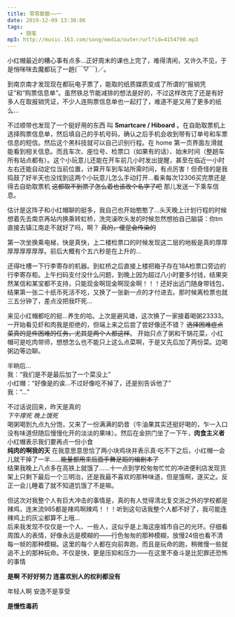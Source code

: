 ```yaml
---
title: 零零散散——一
date: 2019-12-09 13:38:06
tags:
    - 随笔
mp3: http://music.163.com/song/media/outer/url?id=4154790.mp3
---
```


小红帽最近的糟心事有点多...正好周末的课也上完了，难得清闲，又许久不见，于是悄咪咪去魔都玩了一趟(￣▽￣)／。  

到南京南才发现现在都玩电子票了，能取的纸质媒质变成了所谓的“报销凭证”和“购票信息单”。虽然铁总节能减排的想法是好的，不过这样改完了还是有好多人在取报销凭证，不少人连购票信息单也一起打了，难道不是又用了更多的纸么...  

不过顺带也发现了一个挺好用的东西 叫 <b>Smartcare / Hiboard</b> 。在自助取票机上选择购票信息单，然后填自己的手机号码，确认之后手机会收到带有订单号和车票信息的短信。然后这个黑科技就可以自己识别行程。在 home 第一页界面左滑就能看到相关信息。而且车次、座位号、检票口（如果有的话）、始末时间（整趟车所有站点都有）。这个小玩意儿还能在开车前几小时发出提醒，甚至在临近一小时左右还能自动定位当前位置，计算开车到车站所需时间，有点厉害！但奇怪的是我捣鼓了好半天也没找到这两个小玩意儿怎么手动打开...看来每次12306买完票还是得去自助取票机 ~~这都取不到票了怎么着也该改个名字了吧~~ 那儿发送一下乘车信息。  

估计是这阵子和小红帽聊的挺多，我自己也开始憨憨了...头天晚上计划行程的时候想着先去南京再站内换乘转虹桥，洗完澡吹头发的时候忽然想拍自己脑袋：你tm直接去镇江南走不就好了吗，啊？ ~~真的，傻是会传染的~~  

第一次坐换乘电梯，快是真快，上二楼检票口的时候发现这二层的地板是真的厚厚厚厚厚厚厚厚。前后大概有个五六秒是在上升的...  

还得吐槽一下行李寄存的机器。到虹桥之后直接上楼把箱子存在18A检票口旁边的行李寄存柜。上午扫码支付没什么问题，到晚上因为超过八小时要多付钱，结果突然某信和某宝都不支持，只能现金啊现金啊现金啊！！！还好出远门随身带钱包，结果第一张二十纸币死活不吃，又换了一张新一点的才付进去。那时候离检票也就三五分钟了，差点没把我吓死...  

来见小红帽都吃的挺...养生的哈。上次是避风塘，这次换了一家接着喝粥23333。一开始看见虾和肉我是拒绝的，但端上来之后尝了尝好像还不错？ ~~选择困难症点菜真的是件困难的任务，尤其是两个人都这样~~。 开始只点了粥和干锅花菜，小红帽可是吃肉带师，想想怎么也不能只上这么点菜啊，于是又先后加了两份菜。边喝粥边等边聊。

半晌后...  
我：“我们是不是最后加了一个菜没上”  
小红帽：“好像是的诶...不过好像吃不掉了，还是别告诉他了”  
我：“...”  

不过话说回来，昨天是真的  
*下午撑死 晚上饿死*  
喝粥喝到九点九分饱，又来了一份满满的奶昔（牛油果其实还挺好喝的，乍一入口没有味道但随后慢慢化开的淡淡的果味）。然后在金拱门坐了一下午，<b>肉食主义者</b>小红帽表示我们要再点一份小食  
<b>纯肉的啊我的天</b>
在我意思意思恰了两小块鸡块并表示真·吃不下之后，小红帽一会儿就干掉了一半......~~能量都用来后面手舞足蹈的编剧本了~~  
结果我晚上八点多在高铁上就饿了......十一点到学校匆匆忙忙的冲进便利店发现货架上只剩下最后一个三明治，还是我最不喜欢的那种味道，但是饿啊，遂买之。反正一会儿睡着了就不知道饥饿了不是嘛。  

但这次对我整个人有巨大冲击的事情是，真的有人觉得清北复交浙之外的学校都是辣鸡，连末流985都是辣鸡啊辣鸡！！！听到这句话我整个人都不好了，我可能连辣鸡上的灰尘都算不上哦...  
后来我发现不仅仅是一个人、一些人，这似乎是上海这座城市自己的光环。仔细看周围人的表情，好像永远是模糊的——行色匆匆的那种模糊，放慢24倍也看不清每一帧的那种模糊。这里的每个人都在向前奔跑，而且是玩命的跑，稍微慢一些就追不上的那种玩命。不仅是快，更是压抑和压力——在这里不奋斗是比犯罪还恐怖的事情  

<b>是啊 不好好努力 连喜欢别人的权利都没有</b>

年轻人啊 安逸不是享受  

<b>是慢性毒药</b>